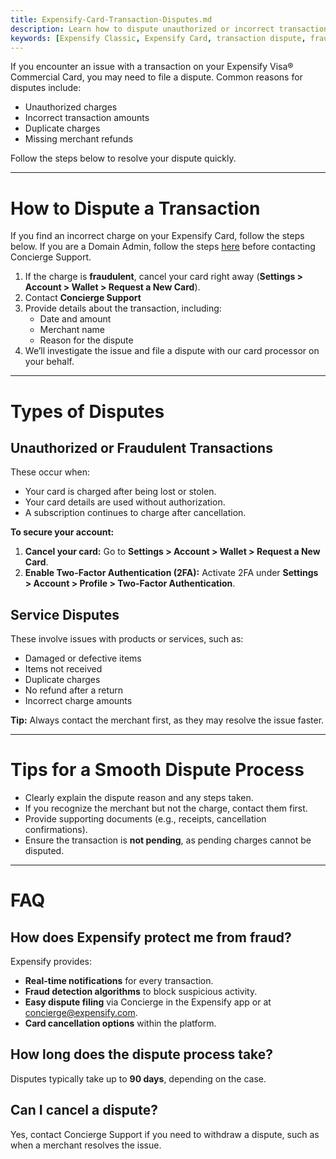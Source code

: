 ```yaml
---
title: Expensify-Card-Transaction-Disputes.md
description: Learn how to dispute unauthorized or incorrect transactions on your Expensify Card and protect yourself from fraud.
keywords: [Expensify Classic, Expensify Card, transaction dispute, fraud, unauthorized charges, chargeback process]
---
```

<div id="expensify-classic" markdown="1">

If you encounter an issue with a transaction on your Expensify Visa® Commercial Card, you may need to file a dispute. Common reasons for disputes include:
- Unauthorized charges
- Incorrect transaction amounts
- Duplicate charges
- Missing merchant refunds

Follow the steps below to resolve your dispute quickly.

---

# How to Dispute a Transaction

If you find an incorrect charge on your Expensify Card, follow the steps below. If you are a Domain Admin, follow the steps [here](https://help.expensify.com/articles/expensify-classic/expensify-card/Deactivate-or-cancel-an-Expensify-Card#for-domain-admins) before contacting Concierge Support.

1. If the charge is **fraudulent**, cancel your card right away (**Settings > Account > Wallet > Request a New Card**).
2. Contact **Concierge Support**
3. Provide details about the transaction, including:
    - Date and amount
    - Merchant name
    - Reason for the dispute
4. We’ll investigate the issue and file a dispute with our card processor on your behalf.

---

# Types of Disputes

## Unauthorized or Fraudulent Transactions

These occur when:
- Your card is charged after being lost or stolen.
- Your card details are used without authorization.
- A subscription continues to charge after cancellation.

**To secure your account:**
1. **Cancel your card:** Go to **Settings > Account > Wallet > Request a New Card**.
2. **Enable Two-Factor Authentication (2FA):** Activate 2FA under **Settings > Account > Profile > Two-Factor Authentication**.

## Service Disputes

These involve issues with products or services, such as:
- Damaged or defective items
- Items not received
- Duplicate charges
- No refund after a return
- Incorrect charge amounts

**Tip:** Always contact the merchant first, as they may resolve the issue faster.

---

# Tips for a Smooth Dispute Process

- Clearly explain the dispute reason and any steps taken.
- If you recognize the merchant but not the charge, contact them first.
- Provide supporting documents (e.g., receipts, cancellation confirmations).
- Ensure the transaction is **not pending**, as pending charges cannot be disputed.

---

# FAQ

## How does Expensify protect me from fraud?

Expensify provides:
- **Real-time notifications** for every transaction.
- **Fraud detection algorithms** to block suspicious activity.
- **Easy dispute filing** via Concierge in the Expensify app or at [concierge@expensify.com](mailto:concierge@expensify.com).
- **Card cancellation options** within the platform.

## How long does the dispute process take?

Disputes typically take up to **90 days**, depending on the case.

## Can I cancel a dispute?

Yes, contact Concierge Support if you need to withdraw a dispute, such as when a merchant resolves the issue.

</div>
